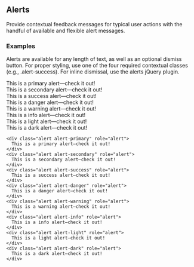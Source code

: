## Alerts

Provide contextual feedback messages for typical user actions with the handful of available and flexible alert messages.

### Examples
Alerts are available for any length of text, as well as an optional dismiss button. For proper styling, use one of the four required contextual classes (e.g., .alert-success). For inline dismissal, use the alerts jQuery plugin.

<div class="project-example">
  <div class="alert alert-primary" role="alert">
    This is a primary alert—check it out!
  </div>
  <div class="alert alert-secondary" role="alert">
    This is a secondary alert—check it out!
  </div>
  <div class="alert alert-success" role="alert">
    This is a success alert—check it out!
  </div>
  <div class="alert alert-danger" role="alert">
    This is a danger alert—check it out!
  </div>
  <div class="alert alert-warning" role="alert">
    This is a warning alert—check it out!
  </div>
  <div class="alert alert-info" role="alert">
    This is a info alert—check it out!
  </div>
  <div class="alert alert-light" role="alert">
    This is a light alert—check it out!
  </div>
  <div class="alert alert-dark" role="alert">
    This is a dark alert—check it out!
  </div>
</div>

```
<div class="alert alert-primary" role="alert">
  This is a primary alert—check it out!
</div>
<div class="alert alert-secondary" role="alert">
  This is a secondary alert—check it out!
</div>
<div class="alert alert-success" role="alert">
  This is a success alert—check it out!
</div>
<div class="alert alert-danger" role="alert">
  This is a danger alert—check it out!
</div>
<div class="alert alert-warning" role="alert">
  This is a warning alert—check it out!
</div>
<div class="alert alert-info" role="alert">
  This is a info alert—check it out!
</div>
<div class="alert alert-light" role="alert">
  This is a light alert—check it out!
</div>
<div class="alert alert-dark" role="alert">
  This is a dark alert—check it out!
</div>
```